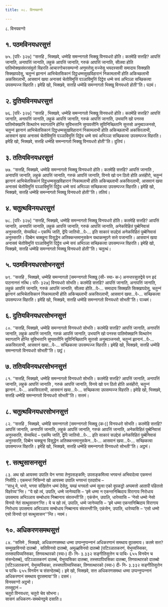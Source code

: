 ```yaml
---
title: ०८. विनयवग्गो

---
```

८. विनयवग्गो  


## १. पठमविनयधरसुत्तं

७५. [परि॰ ३२७] ‘‘सत्तहि , भिक्खवे, धम्मेहि समन्‍नागतो भिक्खु विनयधरो होति। कतमेहि सत्तहि? आपत्तिं जानाति, अनापत्तिं जानाति, लहुकं आपत्तिं जानाति, गरुकं आपत्तिं जानाति, सीलवा होति पातिमोक्खसंवरसंवुतो विहरति आचारगोचरसम्पन्‍नो अणुमत्तेसु वज्‍जेसु भयदस्सावी समादाय सिक्खति सिक्खापदेसु, चतुन्‍नं झानानं आभिचेतसिकानं दिट्ठधम्मसुखविहारानं निकामलाभी होति अकिच्छलाभी अकसिरलाभी, आसवानं खया अनासवं चेतोविमुत्तिं पञ्‍ञाविमुत्तिं दिट्ठेव धम्मे सयं अभिञ्‍ञा सच्छिकत्वा उपसम्पज्‍ज विहरति। इमेहि खो, भिक्खवे, सत्तहि धम्मेहि समन्‍नागतो भिक्खु विनयधरो होती’’ति। पठमं।  


## २. दुतियविनयधरसुत्तं

७६. [परि॰ ३२७] ‘‘सत्तहि , भिक्खवे, धम्मेहि समन्‍नागतो भिक्खु विनयधरो होति। कतमेहि सत्तहि? आपत्तिं जानाति, अनापत्तिं जानाति, लहुकं आपत्तिं जानाति, गरुकं आपत्तिं जानाति, उभयानि खो पनस्स पातिमोक्खानि वित्थारेन स्वागतानि होन्ति सुविभत्तानि सुप्पवत्तीनि सुविनिच्छितानि सुत्तसो अनुब्यञ्‍जनसो, चतुन्‍नं झानानं आभिचेतसिकानं दिट्ठधम्मसुखविहारानं निकामलाभी होति अकिच्छलाभी अकसिरलाभी, आसवानं खया अनासवं चेतोविमुत्तिं पञ्‍ञाविमुत्तिं दिट्ठेव धम्मे सयं अभिञ्‍ञा सच्छिकत्वा उपसम्पज्‍ज विहरति। इमेहि खो, भिक्खवे, सत्तहि धम्मेहि समन्‍नागतो भिक्खु विनयधरो होती’’ति। दुतियं।  


## ३. ततियविनयधरसुत्तं

७७. ‘‘सत्तहि, भिक्खवे, धम्मेहि समन्‍नागतो भिक्खु विनयधरो होति। कतमेहि सत्तहि? आपत्तिं जानाति , अनापत्तिं जानाति, लहुकं आपत्तिं जानाति, गरुकं आपत्तिं जानाति, विनये खो पन ठितो होति असंहीरो, चतुन्‍नं झानानं आभिचेतसिकानं दिट्ठधम्मसुखविहारानं निकामलाभी होति अकिच्छलाभी अकसिरलाभी, आसवानं खया अनासवं चेतोविमुत्तिं पञ्‍ञाविमुत्तिं दिट्ठेव धम्मे सयं अभिञ्‍ञा सच्छिकत्वा उपसम्पज्‍ज विहरति। इमेहि खो, भिक्खवे, सत्तहि धम्मेहि समन्‍नागतो भिक्खु विनयधरो होती’’ति। ततियं।  


## ४. चतुत्थविनयधरसुत्तं

७८. [परि॰ ३२७] ‘‘सत्तहि, भिक्खवे, धम्मेहि समन्‍नागतो भिक्खु विनयधरो होति। कतमेहि सत्तहि? आपत्तिं जानाति, अनापत्तिं जानाति, लहुकं आपत्तिं जानाति, गरुकं आपत्तिं जानाति, अनेकविहितं पुब्बेनिवासं अनुस्सरति, सेय्यथिदं – एकम्पि जातिं, द्वेपि जातियो…पे॰… इति साकारं सउद्देसं अनेकविहितं पुब्बेनिवासं अनुस्सरति। दिब्बेन चक्खुना विसुद्धेन अतिक्‍कन्तमानुसकेन यथाकम्मूपगे सत्ते पजानाति। आसवानं खया अनासवं चेतोविमुत्तिं पञ्‍ञाविमुत्तिं दिट्ठेव धम्मे सयं अभिञ्‍ञा सच्छिकत्वा उपसम्पज्‍ज विहरति। इमेहि खो, भिक्खवे, सत्तहि धम्मेहि समन्‍नागतो भिक्खु विनयधरो होती’’ति। चतुत्थं।  


## ५. पठमविनयधरसोभनसुत्तं

७९. ‘‘सत्तहि , भिक्खवे, धम्मेहि समन्‍नागतो [समन्‍नागतो भिक्खु (सी॰ स्या॰ क॰) अनन्तरसुत्तद्वेये पन इदं पाठनानत्तं नत्थि। परि॰ ३२७] विनयधरो सोभति। कतमेहि सत्तहि? आपत्तिं जानाति, अनापत्तिं जानाति, लहुकं आपत्तिं जानाति, गरुकं आपत्तिं जानाति, सीलवा होति…पे॰… समादाय सिक्खति सिक्खापदेसु, चतुन्‍नं झानानं आभिचेतसिकानं निकामलाभी होति अकिच्छलाभी अकसिरलाभी, आसवानं खया…पे॰… सच्छिकत्वा उपसम्पज्‍ज विहरति। इमेहि खो, भिक्खवे, सत्तहि धम्मेहि समन्‍नागतो विनयधरो सोभती’’ति। पञ्‍चमं।  


## ६. दुतियविनयधरसोभनसुत्तं

८०. ‘‘सत्तहि, भिक्खवे, धम्मेहि समन्‍नागतो विनयधरो सोभति। कतमेहि सत्तहि? आपत्तिं जानाति, अनापत्तिं जानाति, लहुकं आपत्तिं जानाति, गरुकं आपत्तिं जानाति, उभयानि खो पनस्स पातिमोक्खानि वित्थारेन स्वागतानि होन्ति सुविभत्तानि सुप्पवत्तीनि सुविनिच्छितानि सुत्तसो अनुब्यञ्‍जनसो, चतुन्‍नं झानानं…पे॰… अकसिरलाभी, आसवानं खया…पे॰… सच्छिकत्वा उपसम्पज्‍ज विहरति। इमेहि खो, भिक्खवे, सत्तहि धम्मेहि समन्‍नागतो विनयधरो सोभती’’ति। छट्ठं।  


## ७. ततियविनयधरसोभनसुत्तं

८१. ‘‘सत्तहि, भिक्खवे, धम्मेहि समन्‍नागतो विनयधरो सोभति। कतमेहि सत्तहि? आपत्तिं जानाति, अनापत्तिं जानाति, लहुकं आपत्तिं जानाति , गरुकं आपत्तिं जानाति, विनये खो पन ठितो होति असंहीरो, चतुन्‍नं झानानं…पे॰… अकसिरलाभी, आसवानं खया…पे॰… सच्छिकत्वा उपसम्पज्‍ज विहरति। इमेहि खो, भिक्खवे, सत्तहि धम्मेहि समन्‍नागतो विनयधरो सोभती’’ति। सत्तमं।  


## ८. चतुत्थविनयधरसोभनसुत्तं

८२. ‘‘सत्तहि , भिक्खवे, धम्मेहि समन्‍नागतो [समन्‍नागतो भिक्खु (क॰)] विनयधरो सोभति। कतमेहि सत्तहि? आपत्तिं जानाति, अनापत्तिं जानाति, लहुकं आपत्तिं जानाति, गरुकं आपत्तिं जानाति, अनेकविहितं पुब्बेनिवासं अनुस्सरति, सेय्यथिदं – एकम्पि जातिं, द्वेपि जातियो…पे॰… इति साकारं सउद्देसं अनेकविहितं पुब्बेनिवासं अनुस्सरति, दिब्बेन चक्खुना विसुद्धेन अतिक्‍कन्तमानुसकेन…पे॰… आसवानं खया…पे॰… सच्छिकत्वा उपसम्पज्‍ज विहरति। इमेहि खो, भिक्खवे, सत्तहि धम्मेहि समन्‍नागतो विनयधरो सोभती’’ति। अट्ठमं।  


## ९. सत्थुसासनसुत्तं

८३. अथ खो आयस्मा उपालि येन भगवा तेनुपसङ्कमि; उपसङ्कमित्वा भगवन्तं अभिवादेत्वा एकमन्तं निसीदि। एकमन्तं निसिन्‍नो खो आयस्मा उपालि भगवन्तं एतदवोच –  
‘‘साधु मे, भन्ते, भगवा संखित्तेन धम्मं देसेतु, यमहं भगवतो धम्मं सुत्वा एको वूपकट्ठो अप्पमत्तो आतापी पहितत्तो विहरेय्य’’न्ति। ‘‘ये खो त्वं, उपालि, धम्मे जानेय्यासि – ‘इमे धम्मा न एकन्तनिब्बिदाय विरागाय निरोधाय उपसमाय अभिञ्‍ञाय सम्बोधाय निब्बानाय संवत्तन्ती’ति ; एकंसेन, उपालि, धारेय्यासि – ‘नेसो धम्मो नेसो विनयो नेतं सत्थुसासन’न्ति। ये च खो त्वं, उपालि, धम्मे जानेय्यासि – ‘इमे धम्मा एकन्तनिब्बिदाय विरागाय निरोधाय उपसमाय अभिञ्‍ञाय सम्बोधाय निब्बानाय संवत्तन्ती’ति; एकंसेन, उपालि, धारेय्यासि – ‘एसो धम्मो एसो विनयो एतं सत्थुसासन’’’न्ति। नवमं।  


## १०. अधिकरणसमथसुत्तं

८४. ‘‘सत्तिमे , भिक्खवे, अधिकरणसमथा धम्मा उप्पन्‍नुप्पन्‍नानं अधिकरणानं समथाय वूपसमाय। कतमे सत्त? सम्मुखाविनयो दातब्बो , सतिविनयो दातब्बो, अमूळ्हविनयो दातब्बो [पटिञ्‍ञातकरणं, येभुय्यस्सिका, तस्सपापिय्यस्सिका, तिणवत्थारको (स्या॰) दी॰ नि॰ ३.३३२ सङ्गीतिसुत्तेन च पाचि॰ ६५५ विनयेन च संसन्देतब्बं], पटिञ्‍ञातकरणं दातब्बं, येभुय्यसिका दातब्बा, तस्सपापियसिका दातब्बा, तिणवत्थारको दातब्बो [पटिञ्‍ञातकरणं, येभुय्यस्सिका, तस्सपापिय्यस्सिका, तिणवत्थारको (स्या॰) दी॰ नि॰ ३.३३२ सङ्गीतिसुत्तेन च पाचि॰ ६५५ विनयेन च संसन्देतब्बं]। इमे खो, भिक्खवे, सत्त अधिकरणसमथा धम्मा उप्पन्‍नुप्पन्‍नानं अधिकरणानं समथाय वूपसमाया’’ति। दसमं।  
विनयवग्गो अट्ठमो।  
तस्सुद्दानं –  
चतुरो विनयधरा, चतुरो चेव सोभना।  
सासनं अधिकरण-समथेनट्ठमे दसाति॥  